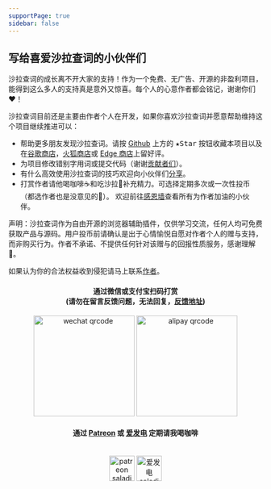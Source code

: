 ```yaml
---
supportPage: true
sidebar: false
---
```


<h2 id="reward">写给喜爱沙拉查词的小伙伴们</h2>

沙拉查词的成长离不开大家的支持！作为一个免费、无广告、开源的非盈利项目，能得到这么多人的支持真是意外又惊喜。每个人的心意作者都会铭记，谢谢你们❤️！

沙拉查词目前还是主要由作者个人在开发，如果你喜欢沙拉查词并愿意帮助维持这个项目继续推进可以：

- 帮助更多朋友发现沙拉查词。请按 [Github](https://github.com/crimx/ext-saladict) 上方的 <kbd>★Star</kbd> 按钮收藏本项目以及在[谷歌商店][chrome]，[火狐商店][firefox]或 [Edge 商店][edge]上留好评。
- 为项目修改错别字用词或提交代码（谢谢[贡献者们](https://github.com/crimx/ext-saladict/graphs/contributors)）。
- 有什么高效使用沙拉查词的技巧欢迎向小伙伴们[分享](./native.html)。
- 打赏作者请他喝咖啡☕️和吃沙拉🥗补充精力。可选择定期多次或一次性投币（都选作者也是没意见的🤪）。
  欢迎前往[感恩墙](https://www.crimx.com/backers)查看所有为作者加油的小伙伴。

声明：沙拉查词作为自由开源的浏览器辅助插件，仅供学习交流，任何人均可免费获取产品与源码。用户投币前请确认是出于心情愉悦自愿对作者个人的赠与支持，而非购买行为。作者不承诺、不提供任何针对该赠与的回报性质服务，感谢理解🙏。

如果认为你的合法权益收到侵犯请马上联系[作者](https://github.com/crimx)。

<h4 align="center">通过微信或支付宝扫码打赏<br>(请勿在留言反馈问题，无法回复，<a href="https://github.com/crimx/ext-saladict/issues" target="_blank">反馈地址</a>)</h4>

<div align="center">
  <img height="200" src="/images/wechat.png" alt="wechat qrcode">
  <img height="200" src="/images/alipay.png" alt="alipay qrcode">
</div>

<h4 align="center">通过 <a href="https://www.patreon.com/saladict" target="_blank">Patreon</a> 或 <a href="https://afdian.net/@crimx" target="_blank">爱发电</a> 定期请我喝咖啡</h4>

<br/>

<div align="center">
  <a href="https://www.patreon.com/saladict" target="_blank"><img height="50" src="/images/patreon.png" alt="patreon saladict"></a>
  <a href="https://afdian.net/@crimx" target="_blank"><img height="50" src="/images/afdian.png" alt="爱发电 saladict"></a>
</div>

[chrome]: https://chrome.google.com/webstore/detail/cdonnmffkdaoajfknoeeecmchibpmkmg/reviews?hl=en
[firefox]: https://addons.mozilla.org/firefox/addon/ext-saladict/
[edge]: https://microsoftedge.microsoft.com/addons/detail/idghocbbahafpfhjnfhpbfbmpegphmmp
